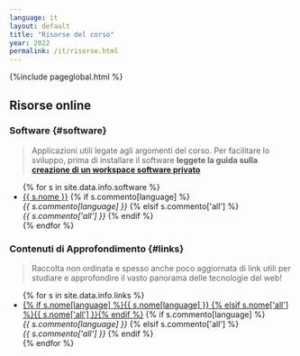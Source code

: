 ```yaml
---
language: it
layout: default
title: "Risorse del corso"
year: 2022
permalink: /it/risorse.html
---
```


{%include pageglobal.html %}


## Risorse online

### Software  {#software}

> Applicazioni utili legate agli argomenti del corso. Per facilitare lo sviluppo, prima di installare il software **leggete la guida sulla [creazione di un workspace software privato](/it/workspace)**

<ul>
{% for s in site.data.info.software %}<li> 
<a href="{{ s.url }}">{{ s.nome }}</a>
{% if s.commento[language] %}   <br/><em>{{ s.commento[language] }}</em>
{% elsif s.commento['all'] %}   <br/><em>{{ s.commento['all'] }}</em> 
{% endif %}</li>{% endfor %}
</ul>

### Contenuti di Approfondimento {#links}

> Raccolta non ordinata e spesso anche poco aggiornata di link utili per studiare e approfondire il vasto panorama delle tecnologie del web!

<ul>
{% for s in site.data.info.links %}<li> 
<a href="{{ s.url }}">{% if s.nome[language] %}{{ s.nome[language] }}
{% elsif s.nome['all'] %}{{ s.nome['all'] }}{% endif %}</a>
{% if s.commento[language] %}   <br/><em>{{ s.commento[language] }}</em>
{% elsif s.commento['all'] %}   <br/><em>{{ s.commento['all'] }}</em> 
{% endif %}</li>{% endfor %}
</ul>

